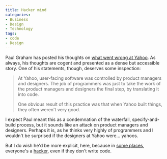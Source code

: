 ```yaml
---
title: Hacker mind
categories:
- Business
- Design
- Technology
tags:
- code
- Design
---
```


Paul Graham has posted his thoughts on [what went wrong at Yahoo][1].  As always, his thoughts are cogent and presented as a dense but accessible story.  One of his statements, though, deserves some inspection:

   [1]: http://www.paulgraham.com/yahoo.html

> At Yahoo, user-facing software was controlled by product managers and designers. The job of programmers was just to take the work of the product managers and designers the final step, by translating it into code.
> 
> One obvious result of this practice was that when Yahoo built things, they often weren't very good.

I expect Paul meant this as a condemnation of the waterfall, specify-and-build process, but it sounds like an attack on product managers and designers.  Perhaps it is, as he thinks very highly of programmers and I wouldn't be surprised if the designers at Yahoo were… yahoos.

But I do wish he'd be more explicit, here, because in [some places][2], everyone's a [hacker][3], even if they don't write code.

   [2]: http://www.frogdesign.com/
   [3]: http://www.paulgraham.com/gba.html
